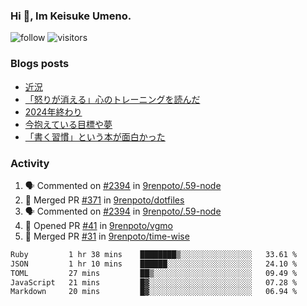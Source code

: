 ### Hi 👋, Im Keisuke Umeno.

<!--
**9renpoto/9renpoto** is a ✨ _special_ ✨ repository because its `README.md` (this file) appears on your GitHub profile.

Here are some ideas to get you started:

- 🔭 I’m currently working on ...
- 🌱 I’m currently learning ...
- 👯 I’m looking to collaborate on ...
- 🤔 I’m looking for help with ...
- 💬 Ask me about ...
- 📫 How to reach me: ...
- 😄 Pronouns: ...
- ⚡ Fun fact: ...
-->

![follow](https://img.shields.io/github/followers/9renpoto?label=Follow&style=social)
![visitors](https://komarev.com/ghpvc/?username=9renpoto&label=Profile%20views&color=0e75b6&style=flat)

### Blogs posts

<!-- BLOG-POST-LIST:START -->
- [近況](https://9renpoto.win/entry/2025/04/05/current_status)
- [「怒りが消える」心のトレーニングを読んだ](https://9renpoto.win/entry/2025/02/01/anger-management)
- [2024年終わり](https://9renpoto.win/entry/2024/12/31/2024-end)
- [今抱えている目標や夢](https://9renpoto.win/entry/2024/12/02/objective)
- [「書く習慣」という本が面白かった](https://9renpoto.win/entry/2024/11/11/leave_a_feeling_sad)
<!-- BLOG-POST-LIST:END -->

### Activity

<!--START_SECTION:activity-->
1. 🗣 Commented on [#2394](https://github.com/9renpoto/.59-node/pull/2394#issuecomment-3331286460) in [9renpoto/.59-node](https://github.com/9renpoto/.59-node)
2. 🎉 Merged PR [#371](https://github.com/9renpoto/dotfiles/pull/371) in [9renpoto/dotfiles](https://github.com/9renpoto/dotfiles)
3. 🗣 Commented on [#2394](https://github.com/9renpoto/.59-node/pull/2394#issuecomment-3323808376) in [9renpoto/.59-node](https://github.com/9renpoto/.59-node)
4. 💪 Opened PR [#41](https://github.com/9renpoto/vgmo/pull/41) in [9renpoto/vgmo](https://github.com/9renpoto/vgmo)
5. 🎉 Merged PR [#31](https://github.com/9renpoto/time-wise/pull/31) in [9renpoto/time-wise](https://github.com/9renpoto/time-wise)
<!--END_SECTION:activity-->

<!--START_SECTION:waka-->

```txt
Ruby         1 hr 38 mins    ████████▒░░░░░░░░░░░░░░░░   33.61 %
JSON         1 hr 10 mins    ██████░░░░░░░░░░░░░░░░░░░   24.10 %
TOML         27 mins         ██▒░░░░░░░░░░░░░░░░░░░░░░   09.49 %
JavaScript   21 mins         █▓░░░░░░░░░░░░░░░░░░░░░░░   07.28 %
Markdown     20 mins         █▓░░░░░░░░░░░░░░░░░░░░░░░   06.94 %
```

<!--END_SECTION:waka-->
